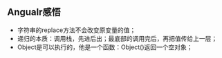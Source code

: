 ## Angualr感悟
- 字符串的replace方法不会改变原变量的值；
- 递归的本质：调用栈，先进后出；最底部的调用完后，再把值传给上一层；
- Object是可以执行的，他是一个函数：Object()返回一个空对象；